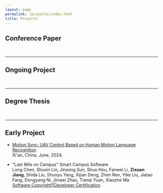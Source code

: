 ```yaml
---
layout: page
permalink: /projects/index.html
title: Projects
---
```


## Conference Paper

  <br>

---

## Ongoing Project

<br>

---

## Degree Thesis

  <br>

---

## Early Project

- [Motion Sync: UAV Control Based on Human Motion Language Recognition](https://Andrew0425.github.io/file/UAV_control.pdf)<br>Xi'an, China. June, 2024.

- "Last Mile on Campus" Smart Campus Software<br>Long Chen, Shuxin Lin, Jinsong Sun, Shuo Hou, Fanwei Li, **Zixuan Jiang**, Shida Liu, Shunyu Yang, Xijian Deng, Zhen Ren, Yike Liu, Jiatao Fang, Dongyang Ni, Jinwei Zhao, Tianqi Yuan, Xiaozhe Ma<br>[Software Copyright](https://Andrew0425.github.io/file/SC1.pdf)||[Developer Certification](https://Andrew0425.github.io/file/DC1.pdf)

  <br>
